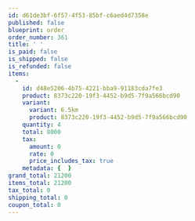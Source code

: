 ```yaml
---
id: d61de3bf-6f57-4f53-85bf-c6aed4d7358e
published: false
blueprint: order
order_number: 361
title: ' '
is_paid: false
is_shipped: false
is_refunded: false
items:
  -
    id: d48e5206-4b75-4221-bba9-91183cda7fe3
    product: 8373c220-19f3-4452-b9d5-7f9a566bcd90
    variant:
      variant: 6.5km
      product: 8373c220-19f3-4452-b9d5-7f9a566bcd90
    quantity: 4
    total: 8000
    tax:
      amount: 0
      rate: 0
      price_includes_tax: true
    metadata: {  }
grand_total: 21200
items_total: 21200
tax_total: 0
shipping_total: 0
coupon_total: 0
---
```

